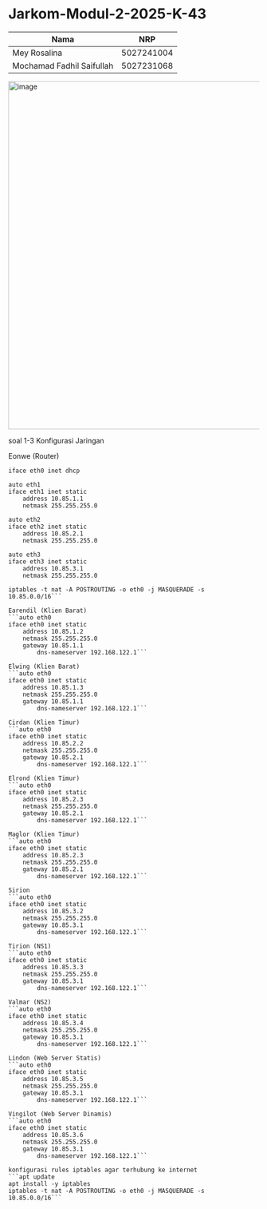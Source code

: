 # Jarkom-Modul-2-2025-K-43
| Nama | NRP |
|------------|--------------|
| Mey Rosalina     | 5027241004    |
| Mochamad Fadhil Saifullah   | 5027231068       |

<img width="798" height="697" alt="image" src="https://github.com/user-attachments/assets/dd466ff4-ade6-48de-9c41-e64e757b0932" />

soal 1-3 
Konfigurasi Jaringan

Eonwe (Router)
```auto eth0
iface eth0 inet dhcp

auto eth1
iface eth1 inet static
    address 10.85.1.1
    netmask 255.255.255.0

auto eth2
iface eth2 inet static
    address 10.85.2.1
    netmask 255.255.255.0

auto eth3
iface eth3 inet static
    address 10.85.3.1
    netmask 255.255.255.0

iptables -t nat -A POSTROUTING -o eth0 -j MASQUERADE -s 10.85.0.0/16```

Earendil (Klien Barat)
```auto eth0
iface eth0 inet static
	address 10.85.1.2
	netmask 255.255.255.0
	gateway 10.85.1.1
        dns-nameserver 192.168.122.1```

Elwing (Klien Barat)
```auto eth0
iface eth0 inet static
	address 10.85.1.3
	netmask 255.255.255.0
	gateway 10.85.1.1
        dns-nameserver 192.168.122.1```

Cirdan (Klien Timur)
```auto eth0
iface eth0 inet static
	address 10.85.2.2
	netmask 255.255.255.0
	gateway 10.85.2.1
        dns-nameserver 192.168.122.1```

Elrond (Klien Timur)
```auto eth0
iface eth0 inet static
	address 10.85.2.3
	netmask 255.255.255.0
	gateway 10.85.2.1
        dns-nameserver 192.168.122.1```

Maglor (Klien Timur)
```auto eth0
iface eth0 inet static
	address 10.85.2.3
	netmask 255.255.255.0
	gateway 10.85.2.1
        dns-nameserver 192.168.122.1```

Sirion
```auto eth0
iface eth0 inet static
	address 10.85.3.2
	netmask 255.255.255.0
	gateway 10.85.3.1
        dns-nameserver 192.168.122.1```

Tirion (NS1)
```auto eth0
iface eth0 inet static
	address 10.85.3.3
	netmask 255.255.255.0
	gateway 10.85.3.1
        dns-nameserver 192.168.122.1```

Valmar (NS2)
```auto eth0
iface eth0 inet static
	address 10.85.3.4
	netmask 255.255.255.0
	gateway 10.85.3.1
        dns-nameserver 192.168.122.1```

Lindon (Web Server Statis)
```auto eth0
iface eth0 inet static
	address 10.85.3.5
	netmask 255.255.255.0
	gateway 10.85.3.1
        dns-nameserver 192.168.122.1```

Vingilot (Web Server Dinamis)
```auto eth0
iface eth0 inet static
	address 10.85.3.6
	netmask 255.255.255.0
	gateway 10.85.3.1
        dns-nameserver 192.168.122.1```

konfigurasi rules iptables agar terhubung ke internet
```apt update
apt install -y iptables
iptables -t nat -A POSTROUTING -o eth0 -j MASQUERADE -s 10.85.0.0/16```


